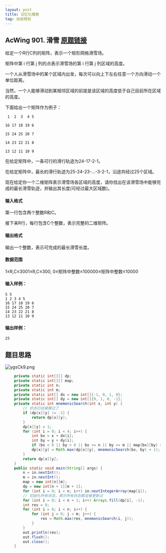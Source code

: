 ```yaml
---
layout: post
title: 记忆化搜索
tag: 动态规划
---
```


## AcWing 901. 滑雪   [原题链接](https://www.acwing.com/problem/content/903/)

给定一个R行C列的矩阵，表示一个矩形网格滑雪场。

矩阵中第 i 行第 j 列的点表示滑雪场的第 i 行第 j 列区域的高度。

一个人从滑雪场中的某个区域内出发，每次可以向上下左右任意一个方向滑动一个单位距离。

当然，一个人能够滑动到某相邻区域的前提是该区域的高度低于自己目前所在区域的高度。

下面给出一个矩阵作为例子：

```
 1  2  3  4 5

16 17 18 19 6

15 24 25 20 7

14 23 22 21 8

13 12 11 10 9
```

在给定矩阵中，一条可行的滑行轨迹为24-17-2-1。

在给定矩阵中，最长的滑行轨迹为25-24-23-…-3-2-1，沿途共经过25个区域。

现在给定你一个二维矩阵表示滑雪场各区域的高度，请你找出在该滑雪场中能够完成的最长滑雪轨迹，并输出其长度(可经过最大区域数)。

#### 输入格式

第一行包含两个整数R和C。

接下来R行，每行包含C个整数，表示完整的二维矩阵。

#### 输出格式

输出一个整数，表示可完成的最长滑雪长度。

#### 数据范围

1≤R,C≤3001≤R,C≤300,
0≤矩阵中整数≤100000≤矩阵中整数≤10000

#### 输入样例：

```
5 5
1 2 3 4 5
16 17 18 19 6
15 24 25 20 7
14 23 22 21 8
13 12 11 10 9
```

#### 输出样例：

```
25
```

## 题目思路

![ygsCk9.png](https://s3.ax1x.com/2021/02/17/ygsCk9.png)

```java
    private static int[][] dp;
    private static int[][] map;
    private static int n;
    private static int m;
    private static int[] dx = new int[]{-1, 0, 1, 0};
    private static int[] dy = new int[]{0, 1, 0, -1};
    private static int mnemonicSearch(int x, int y) {
        // 状态已经被算过了
        if (dp[x][y] != -1) {
            return dp[x][y];
        }
        dp[x][y] = 1;
        for (int i = 0; i < 4; i++) {
            int bx = x + dx[i];
            int by = y + dy[i];
            if (bx < 0 || by < 0 || bx >= n || by >= m || map[bx][by] >= map[x][y]) continue;
            dp[x][y] = Math.max(dp[x][y], mnemonicSearch(bx, by) + 1);
        }
        return dp[x][y];
    }
    public static void main(String[] args) {
        n = in.nextInt();
        m = in.nextInt();
        map = new int[n][m];
        dp = new int[n + 1][m + 1];
        for (int i = 0; i < n; i++) in.nextIntegerArray(map[i]);
        // 初始化所有状态，表示所有状态都没被更新过
        for (int i = 0; i < n + 1; i++) Arrays.fill(dp[i], -1);
        int res = 0;
        for (int i = 0; i < n; i++) {
            for (int j = 0; j < m; j++) {
                res = Math.max(res, mnemonicSearch(i, j));
            }
        }
        out.println(res);
        out.flush();
        out.close();
    }
```

